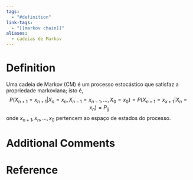 ```yaml
---
tags:
  - "#definition"
link-tags:
  - "[[markov chain]]"
aliases:
  - cadeias de Markov
---
```

# Definition 
Uma cadeia de Markov (CM) é um processo estocástico que satisfaz a propriedade markoviana; isto é, $$P(X_{n+1} = x_{n+1} | X_n = x_n, X_{n-1} = x_{n-1}, \dots, X_0 = x_0) = P(X_{n+1} = x_{x+1} | X_n = x_n) = P_{ij}$$
onde $x_{n+1}, x_n, \dots, x_0$ pertencem ao espaço de estados do processo.

# Additional Comments


# Reference




